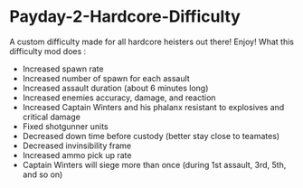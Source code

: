 # Payday-2-Hardcore-Difficulty
A custom difficulty made for all hardcore heisters out there! Enjoy!
What this difficulty mod does :
- Increased spawn rate
- Increased number of spawn for each assault
- Increased assault duration (about 6 minutes long)
- Increased enemies accuracy, damage, and reaction
- Increased Captain Winters and his phalanx resistant to explosives and critical damage
- Fixed shotgunner units
- Decreased down time before custody (better stay close to teamates)
- Decreased invinsibility frame
- Increased ammo pick up rate
- Captain Winters will siege more than once (during 1st assault, 3rd, 5th, and so on)

